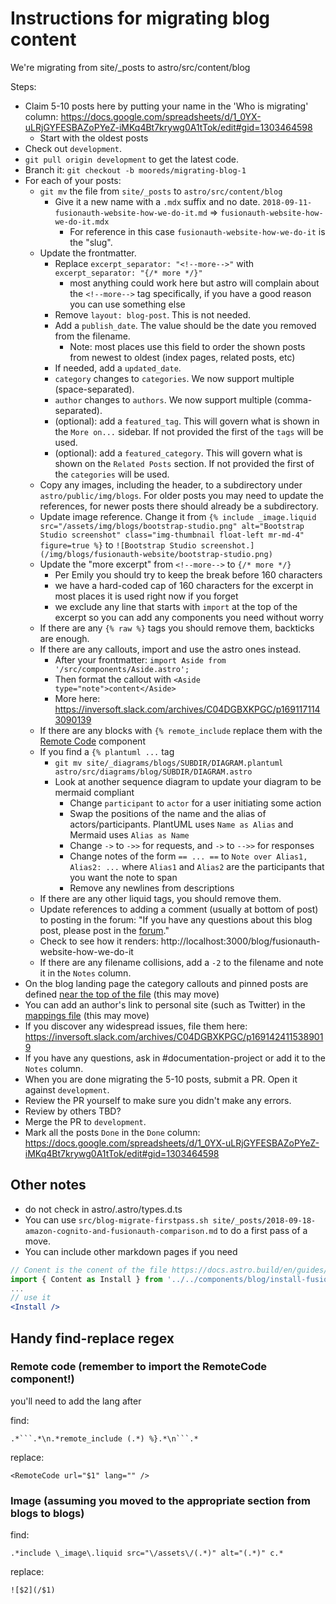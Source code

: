 # Instructions for migrating blog content 

We're migrating from site/_posts to astro/src/content/blog

Steps:

* Claim 5-10 posts here by putting your name in the 'Who is migrating' column: https://docs.google.com/spreadsheets/d/1_0YX-uLRjGYFESBAZoPYeZ-iMKq4Bt7krywg0A1tTok/edit#gid=1303464598 
  * Start with the oldest posts
* Check out `development`. 
* `git pull origin development` to get the latest code.
* Branch it: `git checkout -b mooreds/migrating-blog-1`
* For each of your posts:
  * `git mv` the file from `site/_posts` to `astro/src/content/blog`
    * Give it a new name with a `.mdx` suffix and no date. `2018-09-11-fusionauth-website-how-we-do-it.md` => `fusionauth-website-how-we-do-it.mdx`
      * For reference in this case `fusionauth-website-how-we-do-it` is the "slug".
  * Update the frontmatter.
    * Replace `excerpt_separator: "<!--more-->"` with `excerpt_separator: "{/* more */}"`
      * most anything could work here but astro will complain about the `<!--more-->` tag specifically, if you have a good reason you can use something else
    * Remove `layout: blog-post`. This is not needed.
    * Add a `publish_date`. The value should be the date you removed from the filename.
      * Note: most places use this field to order the shown posts from newest to oldest (index pages, related posts, etc)
    * If needed, add a `updated_date`.
    * `category` changes to `categories`. We now support multiple (space-separated).
    * `author` changes to `authors`. We now support multiple (comma-separated).
    * (optional): add a `featured_tag`. This will govern what is shown in the `More on...` sidebar. If not provided the first of the `tags` will be used.
    * (optional): add a `featured_category`. This will govern what is shown on the `Related Posts` section. If not provided the first of the `categories` will be used.
  * Copy any images, including the header, to a subdirectory under `astro/public/img/blogs`. For older posts you may need to update the references, for newer posts there should already be a subdirectory.
  * Update image reference. Change it from `{% include _image.liquid src="/assets/img/blogs/bootstrap-studio.png" alt="Bootstrap Studio screenshot" class="img-thumbnail float-left mr-md-4" figure=true %}` to `![Bootstrap Studio screenshot.](/img/blogs/fusionauth-website/bootstrap-studio.png)` 
  * Update the "more excerpt" from `<!--more-->` to `{/* more */}`
    * Per Emily you should try to keep the break before 160 characters
    * we have a hard-coded cap of 160 characters for the excerpt in most places it is used right now if you forget
    * we exclude any line that starts with `import` at the top of the excerpt so you can add any components you need without worry
  * If there are any `{% raw %}` tags you should remove them, backticks are enough.
  * If there are any callouts, import and use the astro ones instead.
    * After your frontmatter: `import Aside from '/src/components/Aside.astro';`
    * Then format the callout with `<Aside type="note">content</Aside>`
    * More here: https://inversoft.slack.com/archives/C04DGBXKPGC/p1691171143090139
  * If there are any blocks with `{% remote_include` replace them with the [Remote Code](src/components/RemoteCode.astro) component
  * If you find a `{% plantuml ...` tag
    * `git mv site/_diagrams/blogs/SUBDIR/DIAGRAM.plantuml astro/src/diagrams/blog/SUBDIR/DIAGRAM.astro`
    * Look at another sequence diagram to update your diagram to be mermaid compliant
      * Change `participant` to `actor` for a user initiating some action
      * Swap the positions of the name and the alias of actors/participants. PlantUML uses `Name as Alias` and Mermaid uses `Alias as Name`
      * Change `->` to `->>` for requests, and `->` to `-->>` for responses
      * Change notes of the form `== ... ==` to `Note over Alias1, Alias2: ...` where `Alias1` and `Alias2` are the participants that you want the note to span
      * Remove any newlines from descriptions
  * If there are any other liquid tags, you should remove them.
  * Update references to adding a comment (usually at bottom of post) to posting in the forum: "If you have any questions about this blog post, please post in the [forum](/community/forum)."
  * Check to see how it renders: http://localhost:3000/blog/fusionauth-website-how-we-do-it
  * If there are any filename collisions, add a `-2` to the filename and note it in the `Notes` column.
* On the blog landing page the category callouts and pinned posts are defined [near the top of the file](src/pages/blog/index.astro) (this may move)
* You can add an author's link to personal site (such as Twitter) in the [mappings file](src/pages/blog/mappings.ts) (this may move)
* If you discover any widespread issues, file them here: https://inversoft.slack.com/archives/C04DGBXKPGC/p1691424115389019
* If you have any questions, ask in #documentation-project or add it to the `Notes` column.
* When you are done migrating the 5-10 posts, submit a PR. Open it against `development`.
* Review the PR yourself to make sure you didn't make any errors.
* Review by others TBD?
* Merge the PR to `development`.
* Mark all the posts `Done` in the `Done` column: https://docs.google.com/spreadsheets/d/1_0YX-uLRjGYFESBAZoPYeZ-iMKq4Bt7krywg0A1tTok/edit#gid=1303464598 

## Other notes

* do not check in astro/.astro/types.d.ts
* You can use `src/blog-migrate-firstpass.sh site/_posts/2018-09-18-amazon-cognito-and-fusionauth-comparison.md` to do a first pass of a move.
* You can include other markdown pages if you need

```jsx
// Conent is the conent of the file https://docs.astro.build/en/guides/markdown-content/#the-content-component
import { Content as Install } from '../../components/blog/install-fusionauth.md'; 
...
// use it
<Install />
```

## Handy find-replace regex

### Remote code (remember to import the RemoteCode component!)
you'll need to add the lang after

find:
```regexp
.*```.*\n.*remote_include (.*) %}.*\n```.*
```

replace:
```regexp
<RemoteCode url="$1" lang="" />
```

### Image (assuming you moved to the appropriate section from blogs to blogs)
find:
```regexp
.*include \_image\.liquid src="\/assets\/(.*)" alt="(.*)" c.*
```

replace:
```regexp
![$2](/$1)
```

